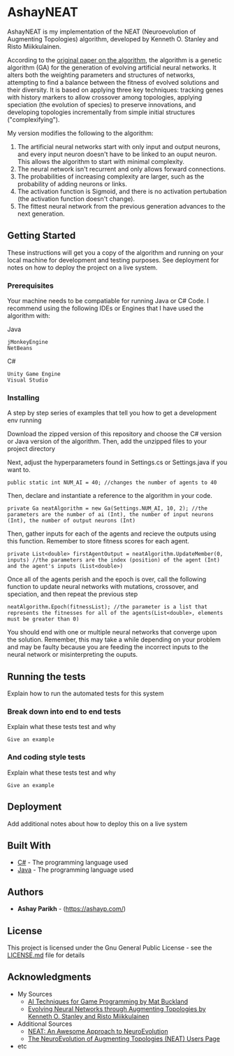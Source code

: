 # AshayNEAT

AshayNEAT is my implementation of the NEAT (Neuroevolution of Augmenting Topologies) algorithm, developed by Kenneth O. Stanley and Risto Miikkulainen. 

According to the [original paper on the algorithm](http://nn.cs.utexas.edu/downloads/papers/stanley.ec02.pdf), the algorithm is a genetic algorithm (GA) for the generation of evolving artificial neural networks. It alters both the weighting parameters and structures of networks, attempting to find a balance between the fitness of evolved solutions and their diversity. It is based on applying three key techniques: tracking genes with history markers to allow crossover among topologies, applying speciation (the evolution of species) to preserve innovations, and developing topologies incrementally from simple initial structures ("complexifying").

My version modifies the following to the algorithm:

1. The artificial neural networks start with only input and output neurons, and every input neuron doesn't have to be linked to an ouput neuron. This allows the algorithm to start with minimal complexity. 
2. The neural network isn't recurrent and only allows forward connections.
3. The probabilities of increasing complexity are larger, such as the probability of adding neurons or links. 
4. The activation function is Sigmoid, and there is no activation pertubation (the activation function doesn't change).
5. The fittest neural network from the previous generation advances to the next generation.

## Getting Started

These instructions will get you a copy of the algorithm and running on your local machine for development and testing purposes. See deployment for notes on how to deploy the project on a live system.

### Prerequisites

Your machine needs to be compatiable for running Java or C# Code. I recommend using the following IDEs or Engines that I have used the algorithm with:

Java
```
jMonkeyEngine
NetBeans
```
C#
```
Unity Game Engine
Visual Studio
```

### Installing

A step by step series of examples that tell you how to get a development env running

Download the zipped version of this repository and choose the C# version or Java version of the algorithm. Then, add the unzipped files to your project directory

Next, adjust the hyperparameters found in Settings.cs or Settings.java if you want to.
```
public static int NUM_AI = 40; //changes the number of agents to 40
```
Then, declare and instantiate a reference to the algorithm in your code.
```
private Ga neatAlgorithm = new Ga(Settings.NUM_AI, 10, 2); //the parameters are the number of ai (Int), the number of input neurons (Int), the number of output neurons (Int)
```
Then, gather inputs for each of the agents and recieve the outputs using this function. Remember to store fitness scores for each agent.
```
private List<double> firstAgentOutput = neatAlgorithm.UpdateMember(0, inputs) //the parameters are the index (position) of the agent (Int) and the agent's inputs (List<double>)
```
Once all of the agents perish and the epoch is over, call the following function to update neural networks with mutations, crossover, and speciation, and then repeat the previous step
```
neatAlgorithm.Epoch(fitnessList); //the parameter is a list that represents the fitnesses for all of the agents(List<double>, elements must be greater than 0)
```
You should end with one or multiple neural networks that converge upon the solution. Remember, this may take a while depending on your problem and may be faulty because you are feeding the incorrect inputs to the neural network or misinterpreting the ouputs. 

## Running the tests

Explain how to run the automated tests for this system

### Break down into end to end tests

Explain what these tests test and why

```
Give an example
```

### And coding style tests

Explain what these tests test and why

```
Give an example
```

## Deployment

Add additional notes about how to deploy this on a live system

## Built With

* [C#](https://docs.microsoft.com/en-us/dotnet/csharp/) - The programming language used
* [Java](https://docs.oracle.com/en/java/) - The programming language used

## Authors

* **Ashay Parikh** - (https://ashayp.com/)

## License

This project is licensed under the Gnu General Public License - see the [LICENSE.md](https://github.com/ashayp22/AshayNEAT/blob/master/LICENSE) file for details

## Acknowledgments

* My Sources
  * [AI Techniques for Game Programming by Mat Buckland](https://www.amazon.com/Techniques-Programming-Premier-Press-Development/dp/193184108X)
   * [Evolving Neural Networks through Augmenting Topologies by Kenneth O. Stanley and Risto Miikkulainen](http://nn.cs.utexas.edu/downloads/papers/stanley.ec02.pdf)
* Additional Sources
  * [NEAT: An Awesome Approach to NeuroEvolution](https://towardsdatascience.com/neat-an-awesome-approach-to-neuroevolution-3eca5cc7930f)
  * [The NeuroEvolution of Augmenting Topologies (NEAT) Users Page](https://www.cs.ucf.edu/~kstanley/neat.html)
* etc


